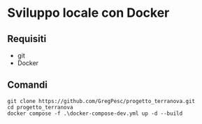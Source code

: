 # Sviluppo locale con Docker

## Requisiti

- git
- Docker

## Comandi

```
git clone https://github.com/GregPesc/progetto_terranova.git
cd progetto_terranova
docker compose -f .\docker-compose-dev.yml up -d --build
```
